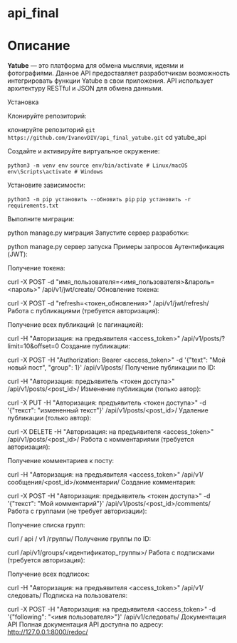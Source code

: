 # api_final
# Описание

<b>Yatube</b> — это платформа для обмена мыслями, идеями и фотографиями. Данное API предоставляет разработчикам возможность интегрировать функции Yatube в свои приложения. API использует архитектуру RESTful и JSON для обмена данными.

Установка

Клонируйте репозиторий:

клонируйте репозиторий 
`git https://github.com/IvanovDIV/api_final_yatube.git`
cd yatube_api

Создайте и активируйте виртуальное окружение:

`python3 -m venv env`
`source env/bin/activate # Linux/macOS`
`env\Scripts\activate # Windows`

Установите зависимости:

`python3 -m pip установить --обновить pip`
`pip установить -r requirements.txt`

Выполните миграции:

python manage.py миграция
Запустите сервер разработки:

python manage.py сервер запуска
Примеры запросов
Аутентификация (JWT):

Получение токена:

curl -X POST -d "имя_пользователя=<имя_пользователя>&пароль=<пароль>" /api/v1/jwt/create/
Обновление токена:

curl -X POST -d "refresh=<токен_обновления>" /api/v1/jwt/refresh/
Работа с публикациями (требуется авторизация):

Получение всех публикаций (с пагинацией):

curl -H "Авторизация: на предъявителя <access_token>" /api/v1/posts/?limit=10&offset=0
Создание публикации:

curl -X POST -H "Authorization: Bearer <access_token>" -d '{"text": "Мой новый пост", "group": 1}' /api/v1/posts/
Получение публикации по ID:

curl -H "Авторизация: предъявитель <токен доступа>" /api/v1/posts/<post_id>/
Изменение публикации (только автор):

curl -X PUT -H "Авторизация: предъявитель <токен доступа>" -d '{"текст": "измененный текст"}' /api/v1/posts/<post_id>/
Удаление публикации (только автор):

curl -X DELETE -H "Авторизация: на предъявителя <access_token>" /api/v1/posts/<post_id>/
Работа с комментариями (требуется авторизация):

Получение комментариев к посту:

curl -H "Авторизация: на предъявителя <access_token>" /api/v1/сообщения/<post_id>/комментарии/
Создание комментария:

curl -X POST -H "Авторизация: предъявитель <токен доступа>" -d '{"текст": "Мой комментарий"}' /api/v1/posts/<post_id>/comments/
Работа с группами (не требует авторизации):

Получение списка групп:

curl / api / v1 /группы/
Получение группы по ID:

curl /api/v1/groups/<идентификатор_группы>/
Работа с подписками (требуется авторизация):

Получение всех подписок:

curl -H "Авторизация: на предъявителя <access_token>" /api/v1/следовать/
Подписка на пользователя:

curl -X POST -H "Авторизация: на предъявителя <access_token>" -d '{"following": "<имя пользователя>"}' /api/v1/следовать/
Документация API
Полная документация API доступна по адресу: http://127.0.0.1:8000/redoc/
